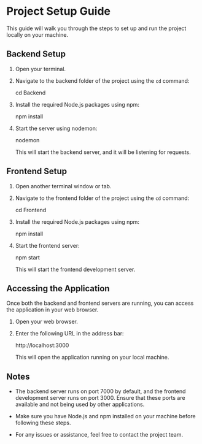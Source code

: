 # Project Setup Guide

This guide will walk you through the steps to set up and run the project locally on your machine.

## Backend Setup

1. Open your terminal.

2. Navigate to the backend folder of the project using the `cd` command:
   
   cd Backend
   

3. Install the required Node.js packages using npm:
  
   npm install
   

4. Start the server using nodemon:
  
   nodemon

   This will start the backend server, and it will be listening for requests.

## Frontend Setup

1. Open another terminal window or tab.

2. Navigate to the frontend folder of the project using the `cd` command:

   cd Frontend


3. Install the required Node.js packages using npm:

   npm install


4. Start the frontend server:

   npm start


   This will start the frontend development server.

## Accessing the Application

Once both the backend and frontend servers are running, you can access the application in your web browser.

1. Open your web browser.

2. Enter the following URL in the address bar:

   http://localhost:3000


   This will open the application running on your local machine.

## Notes

- The backend server runs on port 7000 by default, and the frontend development server runs on port 3000. Ensure that these ports are available and not being used by other applications.
  
- Make sure you have Node.js and npm installed on your machine before following these steps.

- For any issues or assistance, feel free to contact the project team.
